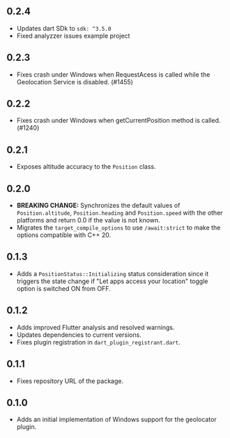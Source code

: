 ## 0.2.4

* Updates dart SDk to `sdk: ^3.5.0`
* Fixed analyzzer issues example project

## 0.2.3

* Fixes crash under Windows when RequestAcess is called while the Geolocation Service is disabled. (#1455)

## 0.2.2

* Fixes crash under Windows when getCurrentPosition method is called. (#1240)

## 0.2.1

* Exposes altitude accuracy to the `Position` class.

## 0.2.0

* **BREAKING CHANGE:** Synchronizes the default values of `Position.altitude`, `Position.heading` and `Position.speed` with the other platforms and return 0.0 if the value is not known.
* Migrates the `target_compile_options` to use `/await:strict` to make the options compatible with C++ 20.

## 0.1.3

* Adds a `PositionStatus::Initializing` status consideration since it triggers the state change 
if "Let apps access your location" toggle option is switched ON from OFF.

## 0.1.2

* Adds improved Flutter analysis and resolved warnings.
* Updates dependencies to current versions.
* Fixes plugin registration in `dart_plugin_registrant.dart`.

## 0.1.1

* Fixes repository URL of the package.

## 0.1.0

* Adds an initial implementation of Windows support for the geolocator plugin.
